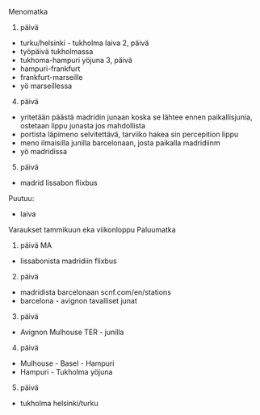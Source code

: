 Menomatka
1. päivä
- turku/helsinki - tukholma laiva
2, päivä
- työpäivä tukholmassa
- tukhoma-hampuri yöjuna
3, päivä
- hampuri-frankfurt
- frankfurt-marseille
- yö marseillessa
4. päivä
- yritetään päästä madridin junaan koska se lähtee ennen paikallisjunia, ostetaan lippu junasta jos mahdollista
- portista läpimeno selvitettävä, tarviiko hakea sin percepition lippu
- meno ilmaisilla junilla barcelonaan, josta paikalla madridiinm
- yö madridissa
5. päivä
- madrid lissabon flixbus

Puutuu:
- laiva

Varaukset tammikuun eka viikonloppu
Paluumatka
1. päivä MA
- lissabonista madridiin flixbus
2. päivä
- madridista barcelonaan
    scnf.com/en/stations
- barcelona - avignon tavalliset junat
3. päivä
- Avignon Mulhouse TER - junilla
4. päivä
- Mulhouse - Basel - Hampuri
- Hampuri - Tukholma yöjuna
5. päivä
- tukholma helsinki/turku
